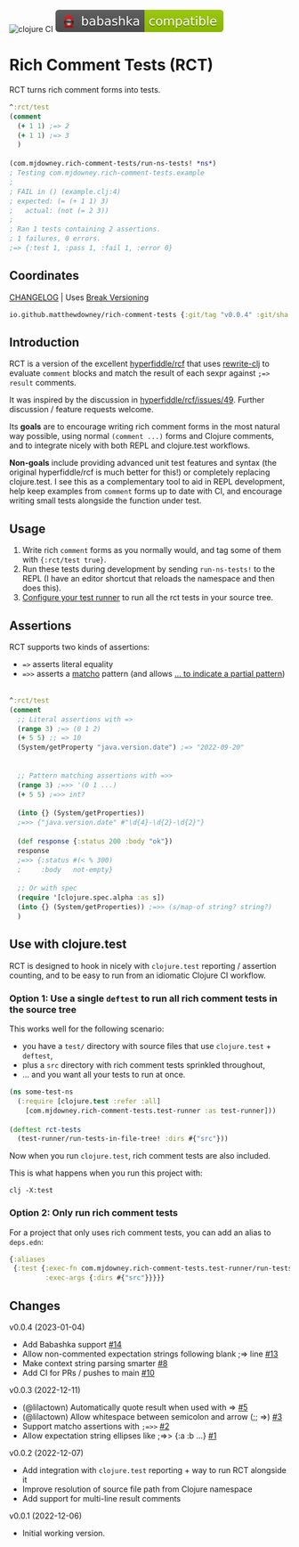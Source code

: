 ![clojure CI](https://github.com/matthewdowney/rich-comment-tests/actions/workflows/clojure.yml/badge.svg)
[![bb compatible](https://raw.githubusercontent.com/babashka/babashka/master/logo/badge.svg)](https://babashka.org)

# Rich Comment Tests (RCT)

RCT turns rich comment forms into tests.

```clojure
^:rct/test
(comment
  (+ 1 1) ;=> 2
  (+ 1 1) ;=> 3
  )

(com.mjdowney.rich-comment-tests/run-ns-tests! *ns*)
; Testing com.mjdowney.rich-comment-tests.example
;
; FAIL in () (example.clj:4)
; expected: (= (+ 1 1) 3)
;   actual: (not (= 2 3))
;
; Ran 1 tests containing 2 assertions.
; 1 failures, 0 errors.
;=> {:test 1, :pass 1, :fail 1, :error 0}
```

## Coordinates
[CHANGELOG](#changes) | Uses [Break Versioning](https://github.com/ptaoussanis/encore/blob/master/BREAK-VERSIONING.md)
```clojure
io.github.matthewdowney/rich-comment-tests {:git/tag "v0.0.4" :git/sha ""}
```

## Introduction

RCT is a version of the excellent [hyperfiddle/rcf](https://github.com/hyperfiddle/rcf)
that uses [rewrite-clj](https://github.com/clj-commons/rewrite-clj)
to evaluate `comment` blocks and match the result of each sexpr against
`;=> result` comments.

It was inspired by the discussion in [hyperfiddle/rcf/issues/49](https://github.com/hyperfiddle/rcf/issues/49).
Further discussion / feature requests welcome.

Its **goals** are to encourage writing rich comment forms in the most natural 
way possible, using normal `(comment ...)` forms and Clojure comments, and to 
integrate nicely with both REPL and clojure.test workflows.

**Non-goals** include providing advanced unit test features and syntax (the 
original hyperfiddle/rcf is much better for this!) or completely replacing 
clojure.test. I see this as a complementary tool to aid in REPL development,
help keep examples from `comment` forms up to date with CI, and encourage 
writing small tests alongside the function under test.

## Usage

1. Write rich `comment` forms as you normally would, and tag some of them with 
   `{:rct/test true}`. 
2. Run these tests during development by sending `run-ns-tests!` to the REPL (I 
   have an editor shortcut that reloads the namespace and then does this). 
3. [Configure your test runner](#use-with-clojuretest) to run all the rct tests 
   in your source tree.

## Assertions

RCT supports two kinds of assertions:
- `=>` asserts literal equality
- `=>>` asserts a [matcho](https://github.com/HealthSamurai/matcho) pattern 
  (and allows [... to indicate a partial pattern](https://github.com/matthewdowney/rich-comment-tests/issues/1))

```clojure 

^:rct/test
(comment
  ;; Literal assertions with =>
  (range 3) ;=> (0 1 2)
  (+ 5 5) ;; => 10
  (System/getProperty "java.version.date") ;=> "2022-09-20"


  ;; Pattern matching assertions with =>>
  (range 3) ;=>> '(0 1 ...)
  (+ 5 5) ;=>> int?

  (into {} (System/getProperties))
  ;=>> {"java.version.date" #"\d{4}-\d{2}-\d{2}"}

  (def response {:status 200 :body "ok"})
  response
  ;=>> {:status #(< % 300)
  ;     :body   not-empty}

  ;; Or with spec
  (require '[clojure.spec.alpha :as s])
  (into {} (System/getProperties)) ;=>> (s/map-of string? string?)
  )
```

## Use with clojure.test

RCT is designed to hook in nicely with `clojure.test` reporting / assertion 
counting, and to be easy to run from an idiomatic Clojure CI workflow.

### Option 1: Use a single `deftest` to run all rich comment tests in the source tree

This works well for the following scenario: 
- you have a `test/` directory with source files that use `clojure.test` + `deftest`, 
- plus a `src` directory with rich comment tests sprinkled throughout,
- ... and you want all your tests to run at once.

```clojure 
(ns some-test-ns
  (:require [clojure.test :refer :all]
    [com.mjdowney.rich-comment-tests.test-runner :as test-runner]))

(deftest rct-tests
  (test-runner/run-tests-in-file-tree! :dirs #{"src"}))
```

Now when you run `clojure.test`, rich comment tests are also included. 

This is what happens when you run this project with:

    clj -X:test

### Option 2: Only run rich comment tests

For a project that only uses rich comment tests, you can add an alias to 
`deps.edn`:

```clojure 
{:aliases
 {:test {:exec-fn com.mjdowney.rich-comment-tests.test-runner/run-tests-in-file-tree!
         :exec-args {:dirs #{"src"}}}}}
```

## Changes
v0.0.4 (2023-01-04)
- Add Babashka support [#14](https://github.com/matthewdowney/rich-comment-tests/pull/14)
- Allow non-commented expectation strings following blank ;=> line [#13](https://github.com/matthewdowney/rich-comment-tests/issues/13)
- Make context string parsing smarter [#8](https://github.com/matthewdowney/rich-comment-tests/issues/8)
- Add CI for PRs / pushes to main [#10](https://github.com/matthewdowney/rich-comment-tests/issues/10)

v0.0.3 (2022-12-11)
- (@lilactown) Automatically quote result when used with => [#5](https://github.com/matthewdowney/rich-comment-tests/issues/5)
- (@lilactown) Allow whitespace between semicolon and arrow (;; =>) [#3](https://github.com/matthewdowney/rich-comment-tests/issues/3)
- Support matcho assertions with `;=>>` [#2](https://github.com/matthewdowney/rich-comment-tests/issues/2)
- Allow expectation string ellipses like ;=>> {:a :b ...} [#1](https://github.com/matthewdowney/rich-comment-tests/issues/1)

v0.0.2 (2022-12-07)
- Add integration with `clojure.test` reporting + way to run RCT alongside it
- Improve resolution of source file path from Clojure namespace
- Add support for multi-line result comments

v0.0.1 (2022-12-06)
- Initial working version.
